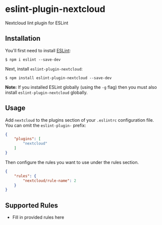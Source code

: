 # eslint-plugin-nextcloud

Nextcloud lint plugin for ESLint

## Installation

You'll first need to install [ESLint](http://eslint.org):

```
$ npm i eslint --save-dev
```

Next, install `eslint-plugin-nextcloud`:

```
$ npm install eslint-plugin-nextcloud --save-dev
```

**Note:** If you installed ESLint globally (using the `-g` flag) then you must also install `eslint-plugin-nextcloud` globally.

## Usage

Add `nextcloud` to the plugins section of your `.eslintrc` configuration file. You can omit the `eslint-plugin-` prefix:

```json
{
    "plugins": [
        "nextcloud"
    ]
}
```


Then configure the rules you want to use under the rules section.

```json
{
    "rules": {
        "nextcloud/rule-name": 2
    }
}
```

## Supported Rules

* Fill in provided rules here





